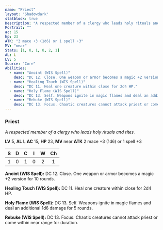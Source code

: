 ```yaml
---
name: "Priest"
layout: "Shadowdark"
statblock: true
Description: "A respected member of a clergy who leads holy rituals and rites."
Portrait: ""
ac: 15
hp: 23
ATK: "2 mace +3 (1d6) or 1 spell +3"
MV: "near"
Stats: [1, 0, 1, 0, 2, 1]
AL: L
LV: 5
Source: "Core"
Abilities:
  - name: "Anoint (WIS Spell)"
    desc: "DC 12. Close. One weapon or armor becomes a magic +2 version for 10 rounds."
  - name: "Healing Touch (WIS Spell)"
    desc: "DC 11. Heal one creature within close for 2d4 HP."
  - name: "Holy Flame (WIS Spell)"
    desc: "DC 13. Self. Weapons ignite in magic flames and deal an additional 1d6 damage for 5 rounds."
  - name: "Rebuke (WIS Spell)"
    desc: "DC 13. Focus. Chaotic creatures cannot attack priest or come within near range for duration."
---
```


### Priest

_A respected member of a clergy who leads holy rituals and rites._

**LV** 5, **AL** L
**AC** 15, **HP** 23, **MV** near
**ATK** 2 mace +3 (1d6) or 1 spell +3

|  S  |  D  |  C  |  I  |  W  |  Ch  |
|:---:|:---:|:---:|:---:|:---:|:----:|
| 1 | 0 | 1 | 0 | 2 | 1 |

**Anoint (WIS Spell):** DC 12. Close. One weapon or armor becomes a magic +2 version for 10 rounds.

**Healing Touch (WIS Spell):** DC 11. Heal one creature within close for 2d4 HP.

**Holy Flame (WIS Spell):** DC 13. Self. Weapons ignite in magic flames and deal an additional 1d6 damage for 5 rounds.

**Rebuke (WIS Spell):** DC 13. Focus. Chaotic creatures cannot attack priest or come within near range for duration.

